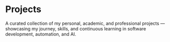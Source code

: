 # Projects
A curated collection of my personal, academic, and professional projects — showcasing my journey, skills, and continuous learning in software development, automation, and AI.
